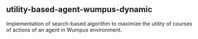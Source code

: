 ## utility-based-agent-wumpus-dynamic
Implementation of search-based algorithm to maximize the utility of courses of actions of an agent in Wumpus environment.
